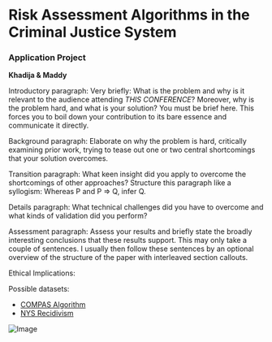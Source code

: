 
# Risk Assessment Algorithms in the Criminal Justice System
### Application Project

**Khadija & Maddy**

Introductory paragraph: Very briefly: What is the problem and
        why is it relevant to the audience attending *THIS CONFERENCE*?
        Moreover, why is the problem hard, and what is your solution?
        You must be brief here. This forces you to boil down your
        contribution to its bare essence and communicate it directly.

Background paragraph: Elaborate on why the problem is hard,
        critically examining prior work, trying to tease out one
        or two central shortcomings that your solution overcomes.
        
Transition paragraph: What keen insight did you apply
        to overcome the shortcomings of other approaches?
        Structure this paragraph like a syllogism:
        Whereas P and P => Q, infer Q.
        
Details paragraph: What technical challenges did you have
        to overcome and what kinds of validation did you perform?

Assessment paragraph: Assess your results and briefly state
        the broadly interesting conclusions that these results
        support. This may only take a couple of sentences. I
        usually then follow these sentences by an optional
        overview of the structure of the paper with interleaved
        section callouts.

Ethical Implications:


Possible datasets:

- [COMPAS Algorithm](https://www.kaggle.com/danofer/compass?select=compas-scores-raw.csv) 
- [NYS Recidivism](https://www.kaggle.com/new-york-state/nys-recidivism-beginning-2008)

![Image](https://www.mercy.edu/sites/default/files/styles/full_width_768px/public/2020-07/criminal-justice-307-advanced-criminal-law_822467_large.jpeg?itok=erDRPUCQ)
